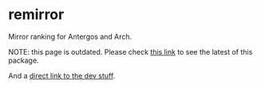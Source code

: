 # remirror
Mirror ranking for Antergos and Arch.<br>

NOTE: this page is outdated.
Please check [this link](https://github.com/manuel-192/m-m) to see the latest of this package.

And a [direct link to the dev stuff](https://github.com/manuel-192/m-m/tree/master/PKGBUILDs/remirror).

